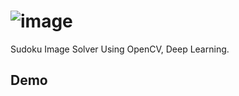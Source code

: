 # ![image](https://user-images.githubusercontent.com/70458571/115387583-87f6ec80-a1f8-11eb-8854-0145cc08586b.png)
Sudoku Image Solver Using OpenCV, Deep Learning.

## Demo
